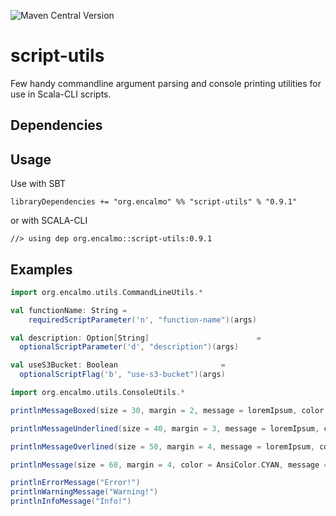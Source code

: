 ![Maven Central Version](https://img.shields.io/maven-central/v/org.encalmo/script-utils_3?style=for-the-badge)

# script-utils

Few handy commandline argument parsing and console printing utilities for use in Scala-CLI scripts.

## Dependencies

## Usage

Use with SBT

    libraryDependencies += "org.encalmo" %% "script-utils" % "0.9.1"

or with SCALA-CLI

    //> using dep org.encalmo::script-utils:0.9.1

## Examples

```scala
import org.encalmo.utils.CommandLineUtils.*

val functionName: String = 
    requiredScriptParameter('n', "function-name")(args)

val description: Option[String]                        =
  optionalScriptParameter('d', "description")(args)

val useS3Bucket: Boolean                       =
  optionalScriptFlag('b', "use-s3-bucket")(args)
```

```scala
import org.encalmo.utils.ConsoleUtils.*

printlnMessageBoxed(size = 30, margin = 2, message = loremIpsum, color = AnsiColor.CYAN, frame = '=')

printlnMessageUnderlined(size = 40, margin = 3, message = loremIpsum, color = AnsiColor.CYAN, frame = '-')

printlnMessageOverlined(size = 50, margin = 4, message = loremIpsum, color = AnsiColor.CYAN, frame = '*')

printlnMessage(size = 60, margin = 4, color = AnsiColor.CYAN, message = loremIpsum)

printlnErrorMessage("Error!")
printlnWarningMessage("Warning!")
printlnInfoMessage("Info!")
```
